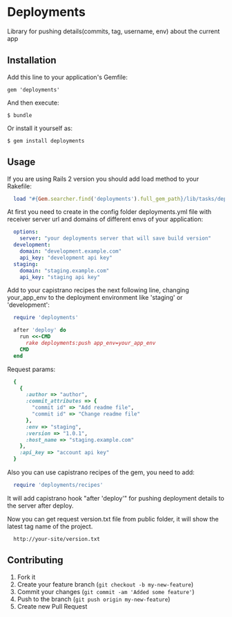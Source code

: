 # Deployments

Library for pushing details(commits, tag, username, env) about the current app

## Installation

Add this line to your application's Gemfile:

    gem 'deployments'

And then execute:

    $ bundle

Or install it yourself as:

    $ gem install deployments

## Usage

If you are using Rails 2 version you should add load method to your Rakefile:

```ruby
  load "#{Gem.searcher.find('deployments').full_gem_path}/lib/tasks/deployments.rake"
```

At first you need to create in the config folder deployments.yml file with
receiver server url and domains of different envs of your application:

```yaml
  options:
    server: "your deployments server that will save build version"
  development:
    domain: "development.example.com"
    api_key: "development api key"
  staging:
    domain: "staging.example.com"
    api_key: "staging api key"
```

Add to your capistrano recipes the next following line, changing your_app_env
to the deployment environment like 'staging' or 'development':

```ruby
  require 'deployments'

  after 'deploy' do
    run <<-CMD
      rake deployments:push app_env=your_app_env
    CMD
  end
```

Request params:
```ruby
  {
    {
      :author => "author",
      :commit_attributes => {
        "commit id" => "Add readme file",
        "commit id" => "Change readme file"
      },
      :env => "staging",
      :version => "1.0.1",
      :host_name => "staging.example.com"
    },
    :api_key => "account api key"
  }
```

Also you can use capistrano recipes of the gem, you need to add:
```ruby
  require 'deployments/recipes'
```

It will add capistrano hook "after 'deploy'" for pushing deployment details to
the server after deploy.

Now you can get request version.txt file from public folder, it will show the
latest tag name of the project.

```
  http://your-site/version.txt
```

## Contributing

1. Fork it
2. Create your feature branch (`git checkout -b my-new-feature`)
3. Commit your changes (`git commit -am 'Added some feature'`)
4. Push to the branch (`git push origin my-new-feature`)
5. Create new Pull Request
